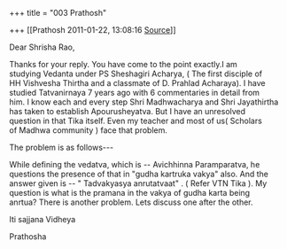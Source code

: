 +++
title = "003 Prathosh"

+++
[[Prathosh	2011-01-22, 13:08:16 [Source](https://groups.google.com/g/bvparishat/c/tLU7mvXUYkE)]]



Dear Shrisha Rao,  
  
Thanks for your reply. You have come to the point exactly.I am  
studying Vedanta under PS Sheshagiri Acharya, ( The first disciple of  
HH Vishvesha Thirtha and a classmate of D. Prahlad Acharaya). I have  
studied Tatvanirnaya 7 years ago with 6 commentaries in detail from  
him. I know each and every step Shri Madhwacharya and Shri Jayathirtha  
has taken to establish Apourusheyatva. But I have an unresolved  
question in that Tika itself. Even my teacher and most of us( Scholars  
of Madhwa community ) face that problem.  
  
The problem is as follows---  
  
While defining the vedatva, which is -- Avichhinna Paramparatva, he  
questions the presence of that in "gudha kartruka vakya" also. And the  
answer given is -- " Tadvakyasya anrutatvaat" . ( Refer VTN Tika ). My  
question is what is the pramana in the vakya of gudha karta being  
anrtua? There is another problem. Lets discuss one after the other.  
  
Iti sajjana Vidheya  
  
Prathosha

